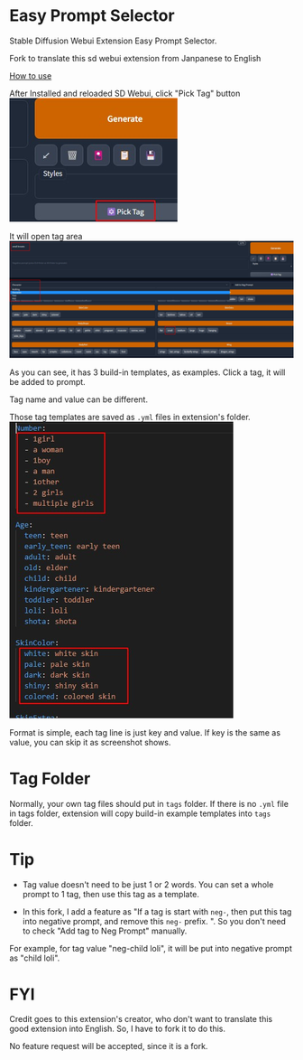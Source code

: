 # Easy Prompt Selector
Stable Diffusion Webui Extension Easy Prompt Selector.

Fork to translate this sd webui extension from Janpanese to English  

[How to use](https://blue-pen5805.fanbox.cc/posts/5306601)  

After Installed and reloaded SD Webui, click "Pick Tag" button  
![](img/pick_tag.jpg)  

 It will open tag area  
![](img/tag_area.jpg)  

As you can see, it has 3 build-in templates, as examples. Click a tag, it will be added to prompt.  

Tag name and value can be different.   

Those tag templates are saved as `.yml` files in extension's folder.  
![](img/yml.jpg)  

Format is simple, each tag line is just key and value. If key is the same as value, you can skip it as screenshot shows.  

# Tag Folder
Normally, your own tag files should put in `tags` folder. If there is no `.yml` file in tags folder, extension will copy build-in example templates into `tags` folder.  


# Tip
* Tag value doesn't need to be just 1 or 2 words. You can set a whole prompt to 1 tag, then use this tag as a template.  

* In this fork, I add a feature as "If a tag is start with `neg-`, then put this tag into negative prompt, and remove this `neg-` prefix. ". So you don't need to check "Add tag to Neg Prompt"  manually.  

For example, for tag value "neg-child loli", it will be put into negative prompt as "child loli".  

# FYI
Credit goes to this extension's creator, who don't want to translate this good extension into English. So, I have to fork it to do this.   

No feature request will be accepted, since it is a fork.  

